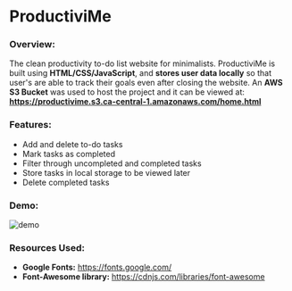 # ProductiviMe
### Overview:
The clean productivity to-do list website for minimalists. ProductiviMe is built using **HTML/CSS/JavaScript**, and **stores user data locally** so that user's are able to track their goals even after closing the website. An **AWS S3 Bucket** was used to host the project and it can be viewed at: **https://productivime.s3.ca-central-1.amazonaws.com/home.html**

### Features:
* Add and delete to-do tasks
* Mark tasks as completed
* Filter through uncompleted and completed tasks
* Store tasks in local storage to be viewed later
* Delete completed tasks

### Demo:
![demo](https://i.imgur.com/56w82Dg.png)


### Resources Used: 
* **Google Fonts:** https://fonts.google.com/
* **Font-Awesome library:** https://cdnjs.com/libraries/font-awesome
